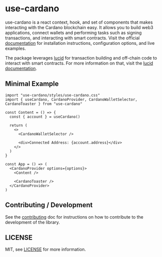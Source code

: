 # use-cardano

use-cardano is a react context, hook, and set of components that makes interacting with the Cardano blockchain easy. It allows you to build web3 applications, connect wallets and performing tasks such as signing transactions, and interacting with smart contracts. Visit the official [documentation](https://use-cardano.alangaming.com/) for installation instructions, configuration options, and live examples.

The package leverages [lucid](https://github.com/spacebudz/lucid) for transaction building and off-chain code to interact with smart contracts. For more information on that, visit the [lucid documentation](https://lucid.spacebudz.io/).

## Minimal Example

```tsx filename="minimal-example.tsx" copy
import "use-cardano/styles/use-cardano.css"
import { useCardano, CardanoProvider, CardanoWalletSelector, CardanoToaster } from "use-cardano"

const Content = () => {
  const { account } = useCardano()

  return (
    <>
      <CardanoWalletSelector />

      <div>Connected Address: {account.address}</div>
    </>
  )
}

const App = () => (
  <CardanoProvider options={options}>
    <Content />

    <CardanoToaster />
  </CardanoProvider>
)
```

## Contributing / Development

See the [contributing](/docs/CONTRIBUTING) doc for instructions on how to contribute to the development of the library.

## LICENSE

MIT, see [LICENSE](/LICENSE) for more information.
